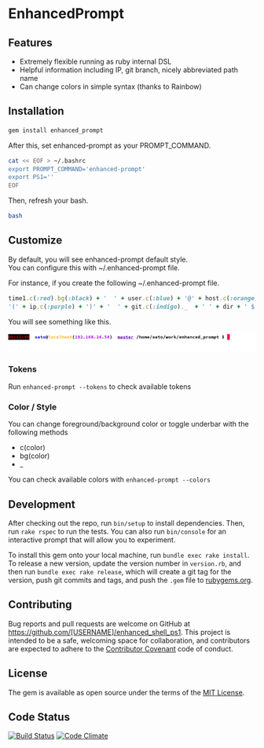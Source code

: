 # EnhancedPrompt

## Features

- Extremely flexible running as ruby internal DSL
- Helpful information including IP, git branch, nicely abbreviated path name
- Can change colors in simple syntax (thanks to Rainbow) 

## Installation

```bash
gem install enhanced_prompt
```

After this, set enhanced-prompt as your PROMPT_COMMAND.

```bash
cat << EOF > ~/.bashrc
export PROMPT_COMMAND='enhanced-prompt'
export PS1=''
EOF
```

Then, refresh your bash.

```bash
bash
```

## Customize

By default, you will see enhanced-prompt default style.  
You can configure this with ~/.enhanced-prompt file.  

For instance, if you create the following ~/.enhanced-prompt file.  

```ruby 
time1.c(:red).bg(:black) + '  ' + user.c(:blue) + '@' + host.c(:orange) +                                                                                                                     
'(' + ip.c(:purple) + ')' + '  ' + git.c(:indigo)._  + ' ' + dir + ' $ '
```

You will see something like this. 

![sample prompt](sample1.png)

### Tokens

Run ```enhanced-prompt --tokens``` to check available tokens

### Color / Style

You can change foreground/background color or toggle underbar with the following methods

- c(color)
- bg(color)
- _

You can check available colors with ```enhanced-prompt --colors```

## Development

After checking out the repo, run `bin/setup` to install dependencies. Then, run `rake rspec` to run the tests. You can also run `bin/console` for an interactive prompt that will allow you to experiment.

To install this gem onto your local machine, run `bundle exec rake install`. To release a new version, update the version number in `version.rb`, and then run `bundle exec rake release`, which will create a git tag for the version, push git commits and tags, and push the `.gem` file to [rubygems.org](https://rubygems.org).

## Contributing

Bug reports and pull requests are welcome on GitHub at https://github.com/[USERNAME]/enhanced_shell_ps1. This project is intended to be a safe, welcoming space for collaboration, and contributors are expected to adhere to the [Contributor Covenant](contributor-covenant.org) code of conduct.


## License

The gem is available as open source under the terms of the [MIT License](http://opensource.org/licenses/MIT).

## Code Status

[![Build Status](https://travis-ci.org/sato-s/EnhancedPrompt.svg?branch=master)](https://travis-ci.org/sato-s/EnhancedPrompt)
[![Code Climate](https://codeclimate.com/github/sato-s/EnhancedPrompt/badges/gpa.svg)](https://codeclimate.com/github/sato-s/EnhancedPrompt)
